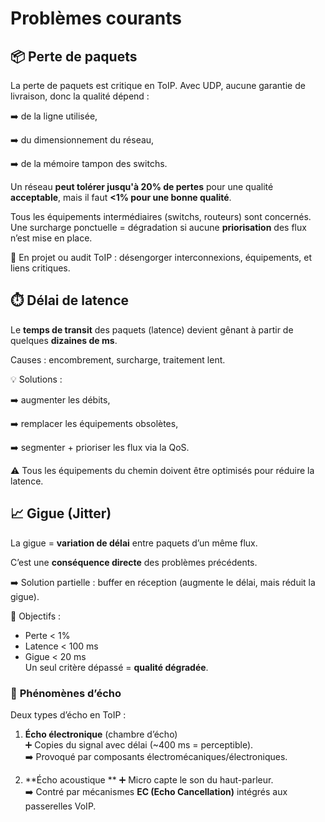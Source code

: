 # Problèmes courants

## 📦 **Perte de paquets**

La perte de paquets est critique en ToIP. Avec UDP, aucune garantie de livraison, donc la qualité dépend :

➡️ de la ligne utilisée,

➡️ du dimensionnement du réseau,

➡️ de la mémoire tampon des switchs.

Un réseau **peut tolérer jusqu'à 20% de pertes** pour une qualité **acceptable**, mais il faut **<1% pour une bonne qualité**.

Tous les équipements intermédiaires (switchs, routeurs) sont concernés. Une surcharge ponctuelle = dégradation si aucune **priorisation** des flux n’est mise en place.

📌 En projet ou audit ToIP : désengorger interconnexions, équipements, et liens critiques.



## ⏱️ **Délai de latence**

Le **temps de transit** des paquets (latence) devient gênant à partir de quelques **dizaines de ms**.

Causes : encombrement, surcharge, traitement lent.

💡 Solutions :

➡️ augmenter les débits,

➡️ remplacer les équipements obsolètes,

➡️ segmenter + prioriser les flux via la QoS.

⚠️ Tous les équipements du chemin doivent être optimisés pour réduire la latence.



## 📈 **Gigue (Jitter)**

La gigue = **variation de délai** entre paquets d’un même flux.

C’est une **conséquence directe** des problèmes précédents.

➡️ Solution partielle : buffer en réception (augmente le délai, mais réduit la gigue).

🎯 Objectifs :

- Perte < 1%
- Latence < 100 ms
- Gigue < 20 ms  
  Un seul critère dépassé = **qualité dégradée**.



### 🔁 **Phénomènes d’écho**

Deux types d’écho en ToIP :

1.  **Écho électronique** (chambre d’écho)  
    ➕ Copies du signal avec délai (~400 ms = perceptible).  
    ➡️ Provoqué par composants électromécaniques/électroniques.

2.  **Écho acoustique  **
    ➕ Micro capte le son du haut-parleur.  
    ➡️ Contré par mécanismes **EC (Echo Cancellation)** intégrés aux passerelles VoIP.

